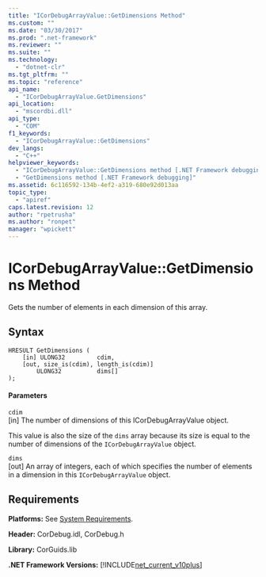 ```yaml
---
title: "ICorDebugArrayValue::GetDimensions Method"
ms.custom: ""
ms.date: "03/30/2017"
ms.prod: ".net-framework"
ms.reviewer: ""
ms.suite: ""
ms.technology: 
  - "dotnet-clr"
ms.tgt_pltfrm: ""
ms.topic: "reference"
api_name: 
  - "ICorDebugArrayValue.GetDimensions"
api_location: 
  - "mscordbi.dll"
api_type: 
  - "COM"
f1_keywords: 
  - "ICorDebugArrayValue::GetDimensions"
dev_langs: 
  - "C++"
helpviewer_keywords: 
  - "ICorDebugArrayValue::GetDimensions method [.NET Framework debugging]"
  - "GetDimensions method [.NET Framework debugging]"
ms.assetid: 6c116592-134b-4ef2-a319-680e92d013aa
topic_type: 
  - "apiref"
caps.latest.revision: 12
author: "rpetrusha"
ms.author: "ronpet"
manager: "wpickett"
---
```

# ICorDebugArrayValue::GetDimensions Method
Gets the number of elements in each dimension of this array.  
  
## Syntax  
  
```  
HRESULT GetDimensions (  
    [in] ULONG32         cdim,  
    [out, size_is(cdim), length_is(cdim)]   
        ULONG32          dims[]  
);  
```  
  
#### Parameters  
 `cdim`  
 [in] The number of dimensions of this ICorDebugArrayValue object.  
  
 This value is also the size of the `dims` array because its size is equal to the number of dimensions of the `ICorDebugArrayValue` object.  
  
 `dims`  
 [out] An array of integers, each of which specifies the number of elements in a dimension in this `ICorDebugArrayValue` object.  
  
## Requirements  
 **Platforms:** See [System Requirements](../../../../docs/framework/get-started/system-requirements.md).  
  
 **Header:** CorDebug.idl, CorDebug.h  
  
 **Library:** CorGuids.lib  
  
 **.NET Framework Versions:** [!INCLUDE[net_current_v10plus](../../../../includes/net-current-v10plus-md.md)]
